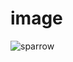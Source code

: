 # image


![sparrow](https://user-images.githubusercontent.com/60502249/84570056-8ee2e200-ad3f-11ea-9f4d-238e20485be0.jpg)

